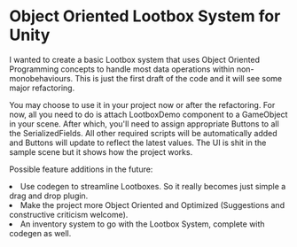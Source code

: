 <h1>Object Oriented Lootbox System for Unity</h1>

I wanted to create a basic Lootbox system that uses Object Oriented Programming concepts to handle most data operations within non-monobehaviours.
This is just the first draft of the code and it will see some major refactoring.

You may choose to use it in your project now or after the refactoring. For now, all you need to do is attach LootboxDemo component to a GameObject in your scene. After which, you'll need to assign appropriate Buttons to all the SerializedFields. All other required scripts will be automatically added and Buttons will update to reflect the latest values.
The UI is shit in the sample scene but it shows how the project works.

Possible feature additions in the future:
<li>Use codegen to streamline Lootboxes. So it really becomes just simple a drag and drop plugin.</li>
<li>Make the project more Object Oriented and Optimized (Suggestions and constructive criticism welcome).</li>
<li>An inventory system to go with the Lootbox System, complete with codegen as well.</li>
